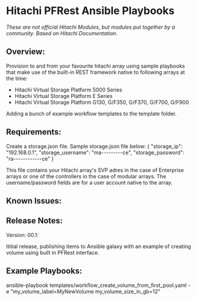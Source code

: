 ﻿# Hitachi PFRest Ansible Playbooks
*These are not official Hitachi Modules, but modules put together by a community. Based on Hitachi Documentation.*
## Overview:
Provision to and from your favourite hitachi array using sample playbooks that make use of the built-in REST framework native to following arrays at the time:
* Hitachi Virtual Storage Platform 5000 Series
* Hitachi Virtual Storage Platform E Series
* Hitachi Virtual Storage Platform G130, G/F350, G/F370, G/F700, G/F900

Adding a bunch of example workflow templates to the template folder.
## Requirements:
Create a storage.json file. Sample storage.json file below:
{
  "storage_ip": "192.168.0.1",
  "storage_username": "ma---------ce",
  "storage_password": "ra------------ce"
}

This file contains your Hitachi array's SVP adres in the case of Enterprise arrays or one of the controllers in the case of modular arrays. The username/password fields are for a user account native to the array. 
## Known Issues:

## Release Notes:
Version: 00.1:

Ititial release, publishing items to Ansible galaxy with an example of creating volume using built in PFRest interface. 

## Example Playbooks:
ansible-playbook templates/workflow_create_volume_from_first_pool.yaml -e "my_volume_label=MyNewVolume my_volume_size_in_gb=12"